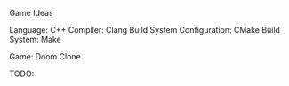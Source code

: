 Game Ideas

Language: C++
Compiler: Clang
Build System Configuration: CMake
Build System: Make

Game:
    Doom Clone

TODO:
    

